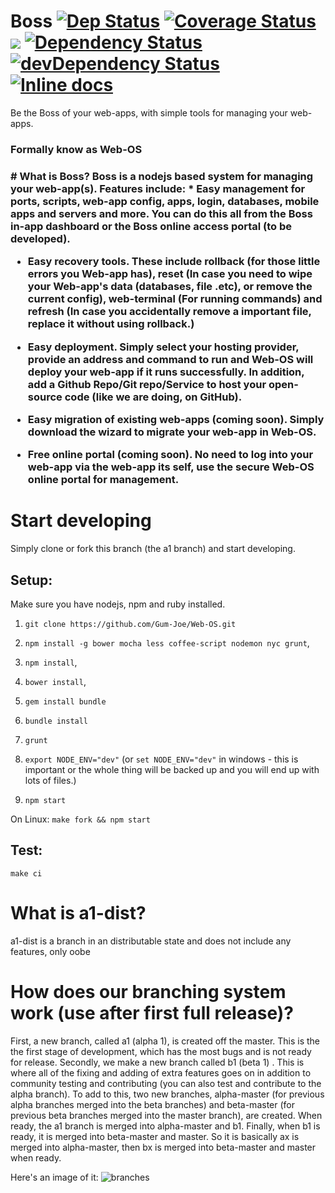 # Boss [![Dep Status](https://travis-ci.org/Gum-Joe/boss.svg?branch=a1)](https://travis-ci.org/Gum-Joe/boss) [![Coverage Status](https://coveralls.io/repos/Gum-Joe/boss/badge.svg?branch=a1&service=github)](https://coveralls.io/github/Gum-Joe/boss?branch=a1) <a href="https://codeclimate.com/github/Gum-Joe/boss"><img src="https://codeclimate.com/github/Gum-Joe/boss/badges/gpa.svg" /></a> [![Dependency Status](https://david-dm.org/Gum-Joe/boss.svg)](https://david-dm.org/Gum-Joe/boss) [![devDependency Status](https://david-dm.org/Gum-Joe/boss/dev-status.svg)](https://david-dm.org/Gum-Joe/boss#info=devDependencies) [![Inline docs](http://inch-ci.org/github/Gum-Joe/boss.svg?branch=master)](http://inch-ci.org/github/Gum-Joe/boss)


Be the Boss of your web-apps, with simple tools for managing your web-apps.
<h3>Formally know as Web-OS<h3>
# What is Boss?
Boss is a nodejs based system for managing your web-app(s). Features include:
* Easy management for ports, scripts, web-app config, apps, login, databases, mobile apps and servers and more. You can do this all from the Boss in-app dashboard or the Boss online access portal (to be developed).

* Easy recovery tools. These include rollback (for those little errors you Web-app has), reset (In case you need to wipe your Web-app's data (databases, file .etc), or remove the current config), web-terminal (For running commands) and refresh (In case you accidentally remove a important file, replace it without using rollback.)

* Easy deployment. Simply select your hosting provider, provide an address and command to run and Web-OS will deploy your web-app if it runs successfully. In addition, add a Github Repo/Git repo/Service to host your open-source code (like we are doing, on GitHub).

* Easy migration of existing web-apps (coming soon). Simply download the wizard to migrate your web-app in Web-OS.

* Free online portal (coming soon). No need to log into your web-app via the web-app its self, use the secure Web-OS online portal for management.

# Start developing
Simply clone or fork this branch (the a1 branch) and start developing.
## Setup:
 Make sure you have nodejs, npm and ruby installed.
  1. `git clone https://github.com/Gum-Joe/Web-OS.git`
  2. `npm install -g bower mocha less coffee-script nodemon nyc grunt`,

  3. `npm install`,

  4. `bower install`,
  5. `gem install bundle`
  6. `bundle install`
  7. `grunt`
  8. `export NODE_ENV="dev"` (or `set NODE_ENV="dev"` in windows - this is important or the whole thing will be backed up and you will end up with lots of files.)
  9. `npm start`

On Linux:
`make fork && npm start`

## Test:
`make ci`

# What is a1-dist?
a1-dist is a branch in an distributable state and does not include any features, only oobe

# How does our branching system work (use after first full release)?
First, a new branch, called a1 (alpha 1), is created off the master. This is the the first stage of development, which has the most bugs and is not ready for release. Secondly, we make a new branch called b1 (beta 1) . This is where all of the fixing and adding of extra features goes on in addition to community testing and contributing (you can also test and contribute to the alpha branch). To add to this, two new branches, alpha-master (for previous alpha branches merged into the beta branches) and beta-master (for previous beta branches merged into the master branch), are created.  When ready, the a1 branch is merged into alpha-master and b1.  Finally, when b1 is ready, it is merged into beta-master and master. So it is basically ax is merged into alpha-master, then bx is merged into beta-master and master when ready.

Here's an image of it:
![branches](https://raw.githubusercontent.com/Gum-Joe/boss/a1/Web-OS-branches.jpg)

